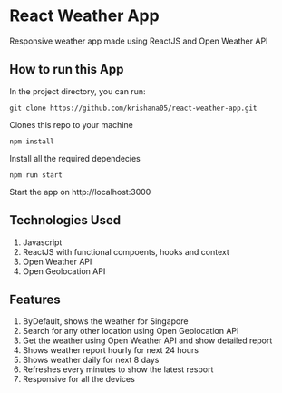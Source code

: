 # React Weather App

Responsive weather app made using ReactJS and Open Weather API

## How to run this App

In the project directory, you can run:

`git clone https://github.com/krishana05/react-weather-app.git`

Clones this repo to your machine

`npm install`

Install all the required dependecies

`npm run start`

Start the app on http://localhost:3000

## Technologies Used

1. Javascript
2. ReactJS with functional compoents, hooks and context
3. Open Weather API
4. Open Geolocation API

## Features

1. ByDefault, shows the weather for Singapore
2. Search for any other location using Open Geolocation API
3. Get the weather using Open Weather API and show detailed report
4. Shows weather report hourly for next 24 hours
5. Shows weather daily for next 8 days
6. Refreshes every minutes to show the latest resport
7. Responsive for all the devices

